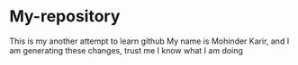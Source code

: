 # My-repository
This is my another attempt to learn github
My name is Mohinder Karir, and I am generating
these changes, trust me I know what I am doing
